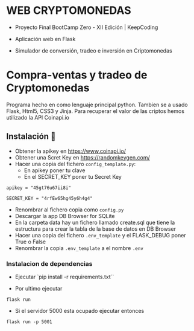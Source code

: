 # WEB CRYPTOMONEDAS
- Proyecto Final BootCamp Zero - XII Edición | KeepCoding

- Aplicación web en Flask

- Simulador de conversión, tradeo e inversión en Criptomonedas

# Compra-ventas y tradeo de Cryptomonedas

Programa hecho en como lenguaje principal python. Tambien se a usado Flask, Html5, CSS3 y Jinja.
Para recuperar el valor de las criptos hemos utilizado la API Coinapi.io

## Instalación 🔧

- Obtener la apikey en https://www.coinapi.io/ 
- Obtener una Scret Key en https://randomkeygen.com/ 
- Hacer una copia del fichero `config_template.py`:
    - En apikey  poner tu clave
    - En el SECRET_KEY poner tu Secret Key

```
apikey = "45gt76u67ii8i"
```
   

```
SECRET_KEY = "4rfEw65hg45y6h4g4"
```

- Renombrar al fichero copia como `config.py`
- Descargar la app DB Browser for SQLite
- En la carpeta data hay un fichero llamado create.sql que tiene la estructura para crear la tabla de la base de datos en DB Browser
- Hacer una copia del fichero `.env_template` y el FLASK_DEBUG poner True o False
- Renombrar la copia `.env_template` a el nombre `.env`


### Instalacion de dependencias

- Ejecutar `pip install -r requirements.txt``

- Por ultimo ejecutar

```
flask run
```
- Si el servidor 5000 esta ocupado ejecutar entonces
```
flask run -p 5001
```

